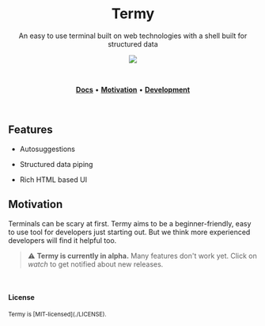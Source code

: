 <h1 align="center">Termy</h1>

<p align="center">
  An easy to use terminal built on web technologies with a shell built for structured data
</p>

<p align="center">
  <a href="https://termy.app" target="_blank"><img src="./web/public/demo3.gif" /></a>
</p>

<br/>

<p align="center">
  <a href="https://termy.app/docs"><strong>Docs</strong></a> •
  <a href="#motivation"><strong>Motivation</strong></a> •
  <a href="#development"><strong>Development</strong></a>
</p>

<br/>

## Features

- Autosuggestions

- Structured data piping

- Rich HTML based UI

## Motivation

Terminals can be scary at first. Termy aims to be a beginner-friendly, easy to use tool for developers just starting out. But we think more experienced developers will find it helpful too.

> ⚠️ **Termy is currently in alpha.** Many features don't work yet. Click on _watch_ to get notified about new releases.

<br />

#### License

<sup>
Termy is [MIT-licensed](./LICENSE).
</sup>
